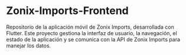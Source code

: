 # Zonix-Imports-Frontend
Repositorio de la aplicación móvil de Zonix Imports, desarrollada con Flutter. Este proyecto gestiona la interfaz de usuario, la navegación, el estado de la aplicación y se comunica con la API de Zonix Imports para manejar los datos.
